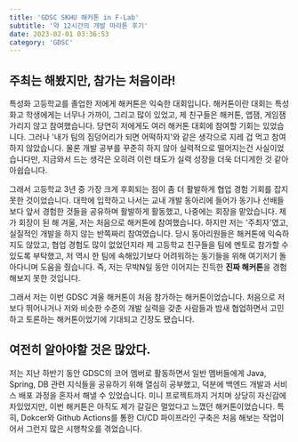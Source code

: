 ```yaml
---
title: 'GDSC SKHU 해커톤 in F-Lab'
subtitle: '약 12시간의 개발 마라톤 후기'
date: 2023-02-01 03:36:53
category: 'GDSC'
---
```


## 주최는 해봤지만, 참가는 처음이라!

특성화 고등학교를 졸업한 저에게 해커톤은 익숙한 대회입니다. 해커톤이란 대회는 특성화고 학생에게는 너무나 가까이, 그리고 많이 있었고, 제 친구들은 해커톤, 앱잼, 게임잼 가리지 않고 참여했습니다. 당연히 저에게도 여러 해커톤 대회에 참여할 기회는 있었습니다. 그러나 '내가 팀의 짐덩어리가 되면 어떡하지'와 같은 생각으로 지레 겁 먹고 참여하지 않았습니다. 물론 개발 공부를 꾸준히 하지 않아 실력적으로 떨어지는건 사실이었습니다만, 지금와서 드는 생각은 오히려 이런 태도가 실력 성장을 더욱 더디게한 것 같아 아쉽습니다.

그래서 고등학교 3년 중 가장 크게 후회되는 점이 좀 더 활발하게 협업 경험 기회를 잡지 못한 것이었습니다. 대학에 입학하고 나서는 교내 개발 동아리에 들어가 동기나 선배들보다 앞서 경험한 것들을 공유하며 활발하게 활동했고, 나중에는 회장을 맡았습니다. 제가 회장이 된 해 겨울, 저는 처음으로 해커톤에 참여했습니다. 하지만 저는 '주최자'였고, 실질적인 개발을 하지 않는 반쪽짜리 참여였습니다. 당시 동아리원들은 해커톤에 익숙하지도 않았고, 협업 경험도 많이 없었던지라 제 고등학교 친구들을 팀에 멘토로 참가할 수 있도록 부탁했고, 저 역시 한 팀에 속해있기보다 어려워하는 동기들을 위해 여기저기 돌아다니며 도움을 줬습니다. 즉, 저는 무박N일 동안 이어지는 진득한 **진짜 해커톤**을 경험해보지 못한 것입니다.

그래서 저는 이번 GDSC 겨울 해커톤이 처음 참가하는 해커톤이었습니다. 처음으로 저보다 뛰어나거나 저와 비슷한 수준의 개발 실력을 갖춘 사람들과 밤새 협업하면서 고민하고 토론하는 해커톤이었기에 기대되고 긴장도 됐습니다.

## 여전히 알아야할 것은 많았다.

저는 지난 하반기 동안 GDSC의 코어 멤버로 활동하면서 일반 멤버들에게 Java, Spring, DB 관련 지식들을 공유하기 위해 열심히 공부했고, 덕분에 백엔드 개발과 서비스 배포 과정을 혼자서 해낼 수 있었습니다. 미니 프로젝트까지 거치며 상당히 자신감에 차있었지만, 이번 해커톤은 아직도 제가 갈길은 멀었다고 느꼈던 해커톤이었습니다. 특히, Dokcer와 Github Actions를 통한 CI/CD 파이프라인 구축은 처음 해보는 작업이어서 그런지 많은 시행착오를 겪었습니다.
